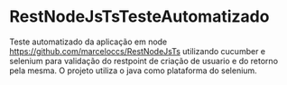 # RestNodeJsTsTesteAutomatizado
Teste automatizado da aplicação em node https://github.com/marceloccs/RestNodeJsTs utilizando cucumber e selenium para validação do restpoint de criação de usuario e do retorno pela mesma. O projeto utiliza o java como plataforma do selenium.
